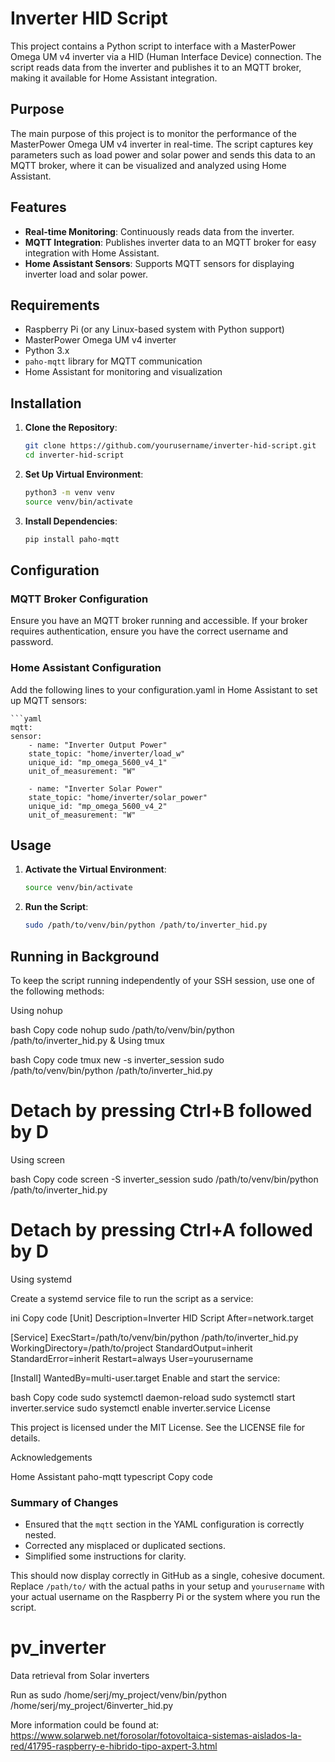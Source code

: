 # Inverter HID Script

This project contains a Python script to interface with a MasterPower Omega UM v4 inverter via a HID (Human Interface Device) connection. The script reads data from the inverter and publishes it to an MQTT broker, making it available for Home Assistant integration.

## Purpose

The main purpose of this project is to monitor the performance of the MasterPower Omega UM v4 inverter in real-time. The script captures key parameters such as load power and solar power and sends this data to an MQTT broker, where it can be visualized and analyzed using Home Assistant.

## Features

- **Real-time Monitoring**: Continuously reads data from the inverter.
- **MQTT Integration**: Publishes inverter data to an MQTT broker for easy integration with Home Assistant.
- **Home Assistant Sensors**: Supports MQTT sensors for displaying inverter load and solar power.

## Requirements

- Raspberry Pi (or any Linux-based system with Python support)
- MasterPower Omega UM v4 inverter
- Python 3.x
- `paho-mqtt` library for MQTT communication
- Home Assistant for monitoring and visualization

## Installation

1. **Clone the Repository**:
   ```bash
   git clone https://github.com/yourusername/inverter-hid-script.git
   cd inverter-hid-script

2. **Set Up Virtual Environment**:

    ```bash
    python3 -m venv venv
    source venv/bin/activate

3. **Install Dependencies**:
    ```bash
    pip install paho-mqtt

## Configuration

### MQTT Broker Configuration
Ensure you have an MQTT broker running and accessible. If your broker requires authentication, ensure you have the correct username and password.

### Home Assistant Configuration
Add the following lines to your configuration.yaml in Home Assistant to set up MQTT sensors:

    ```yaml
    mqtt:
    sensor:
        - name: "Inverter Output Power"
        state_topic: "home/inverter/load_w"
        unique_id: "mp_omega_5600_v4_1"
        unit_of_measurement: "W"
        
        - name: "Inverter Solar Power"
        state_topic: "home/inverter/solar_power"
        unique_id: "mp_omega_5600_v4_2"
        unit_of_measurement: "W"


## Usage

1. **Activate the Virtual Environment**:

    ```bash
    source venv/bin/activate

2. **Run the Script**:

    ```bash
    sudo /path/to/venv/bin/python /path/to/inverter_hid.py

## Running in Background
To keep the script running independently of your SSH session, use one of the following methods:

Using nohup

bash
Copy code
nohup sudo /path/to/venv/bin/python /path/to/inverter_hid.py &
Using tmux

bash
Copy code
tmux new -s inverter_session
sudo /path/to/venv/bin/python /path/to/inverter_hid.py
# Detach by pressing Ctrl+B followed by D
Using screen

bash
Copy code
screen -S inverter_session
sudo /path/to/venv/bin/python /path/to/inverter_hid.py
# Detach by pressing Ctrl+A followed by D
Using systemd

Create a systemd service file to run the script as a service:

ini
Copy code
[Unit]
Description=Inverter HID Script
After=network.target

[Service]
ExecStart=/path/to/venv/bin/python /path/to/inverter_hid.py
WorkingDirectory=/path/to/project
StandardOutput=inherit
StandardError=inherit
Restart=always
User=yourusername

[Install]
WantedBy=multi-user.target
Enable and start the service:

bash
Copy code
sudo systemctl daemon-reload
sudo systemctl start inverter.service
sudo systemctl enable inverter.service
License

This project is licensed under the MIT License. See the LICENSE file for details.

Acknowledgements

Home Assistant
paho-mqtt
typescript
Copy code

### Summary of Changes
- Ensured that the `mqtt` section in the YAML configuration is correctly nested.
- Corrected any misplaced or duplicated sections.
- Simplified some instructions for clarity.

This should now display correctly in GitHub as a single, cohesive document. Replace `/path/to/` with the actual paths in your setup and `yourusername` with your actual username on the Raspberry Pi or the system where you run the script.





# pv_inverter
Data retrieval from Solar inverters

Run as
sudo /home/serj/my_project/venv/bin/python /home/serj/my_project/6inverter_hid.py

More information could be found at:
https://www.solarweb.net/forosolar/fotovoltaica-sistemas-aislados-la-red/41795-raspberry-e-hibrido-tipo-axpert-3.html